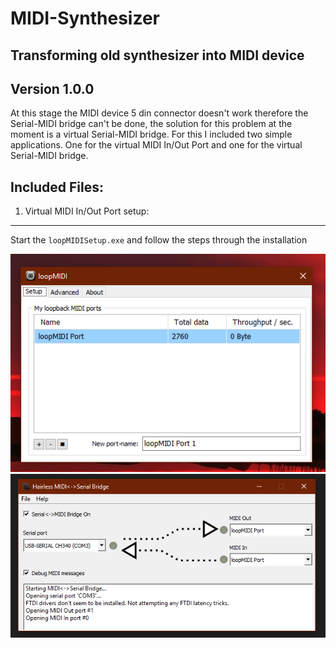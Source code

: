 # MIDI-Synthesizer
Transforming old synthesizer into MIDI device
---

Version 1.0.0
---

At this stage the MIDI device 5 din connector doesn't work therefore the Serial-MIDI bridge can't be done,  the solution for this problem at the moment is a virtual Serial-MIDI bridge. For this I included two simple applications.  One for the virtual MIDI In/Out Port and one for the virtual Serial-MIDI bridge.

Included Files:
---

1. Virtual MIDI In/Out Port setup:
---

Start the `loopMIDISetup.exe` and follow the steps through the installation

![](images/loopMIDI.PNG)
![](images/Hairless-MIDI_Serial.PNG)
